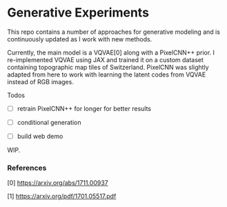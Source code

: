 # Generative Experiments
This repo contains a number of approaches for generative modeling and is continuously updated as I work with new methods. 

Currently, the main model is a VQVAE[0] along with a PixelCNN++ prior. I re-implemented VQVAE using JAX and trained it on a custom dataset containing topographic map tiles of Switzerland. PixelCNN was slightly adapted from here to work with learning the latent codes from VQVAE instead of RGB images. 

Todos

- [ ] retrain PixelCNN++ for longer for better results

- [ ] conditional generation

- [ ] build web demo

WIP.

### References
[0] https://arxiv.org/abs/1711.00937

[1] https://arxiv.org/pdf/1701.05517.pdf

